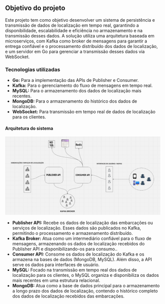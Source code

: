 ## Objetivo do projeto
Este projeto tem como objetivo desenvolver um sistema de persistência e transmissão de dados de localização em tempo real, garantindo a disponibilidade, escalabilidade e eficiência no armazenamento e na transmissão desses dados. A solução utiliza uma arquitetura baseada em microserviços, com Kafka como broker de mensagens para garantir a entrega confiável e o processamento distribuído dos dados de localização, e um servidor em Go para gerenciar a transmissão desses dados via WebSocket.

### Tecnologias utilizadas
* **Go:** Para a implementação das APIs de Publisher e Consumer.
* **Kafka:** Para o gerenciamento do fluxo de mensagens em tempo real.
* **MySQL:** Para o armazenamento dos dados de localização mais recentes.
* **MongoDB:** Para o armazenamento do histórico dos dados de localização.
* **WebSocket:** Para transmissão em tempo real de dados de localização para os clientes.

#### Arquitetura do sistema
![Arquitetura](./assets/architecture.png "Arquitetura")
* **Publisher API:** Recebe os dados de localização das embarcações ou serviços de localização. Esses dados são publicados no Kafka, permitindo o processamento e armazenamento distribuído.
* **Kafka Broker:** Atua como um intermediário confiável para o fluxo de mensagens, armazenando os dados de localização recebidos do Publisher API e disponibilizando-os para consumo..
* **Consumer API:** Consome os dados de localização do Kafka e os armazena na bases de dados (MongoDB, MySQL). Além disso, a API serve os dados para interfaces de usuário.
* **MySQL:** Focado na transmissão em tempo real dos dados de localização para os clientes, o MySQL organiza e disponibiliza os dados mais recentes em uma estrutura relacional.
* **MongoDB:** Atua como a base de dados principal para o armazenamento a longo prazo dos dados de localização, contendo o histórico completo dos dados de localização recebidos das embarcações.


